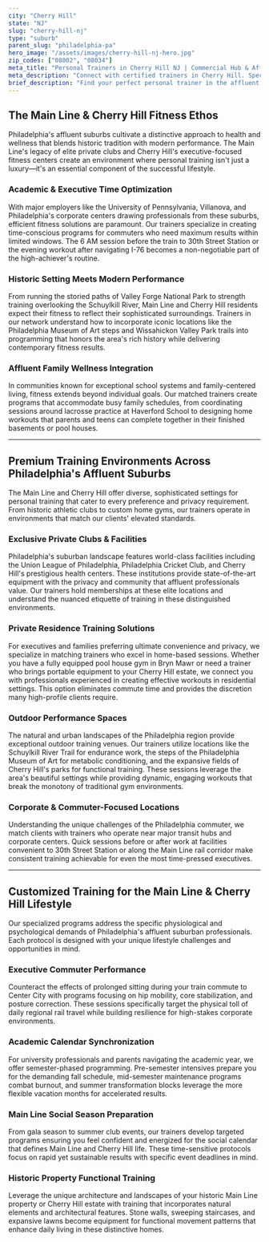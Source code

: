 ```yaml
---
city: "Cherry Hill"
state: "NJ"
slug: "cherry-hill-nj"
type: "suburb"
parent_slug: "philadelphia-pa"
hero_image: "/assets/images/cherry-hill-nj-hero.jpg"
zip_codes: ["08002", "08034"]
meta_title: "Personal Trainers in Cherry Hill NJ | Commercial Hub & Affluent Suburban Fitness"
meta_description: "Connect with certified trainers in Cherry Hill. Specialists in corporate employee wellness, luxury home gyms, and accessible suburban fitness centers."
brief_description: "Find your perfect personal trainer in the affluent Main Line and Cherry Hill suburbs. Our elite matching service connects you with certified professionals who understand the unique needs of executive commuters, academic professionals, and Main Line families. Whether you're training in your private home gym, at exclusive Main Line athletic clubs, or along the scenic Schuylkill River Trail, we match you with trainers specializing in high-performance results. Get personalized fitness solutions that fit your demanding schedule and sophisticated lifestyle. Start your transformation today with our premium trainer matching service designed specifically for Philadelphia's most discerning residents."
---
```

## The Main Line & Cherry Hill Fitness Ethos

Philadelphia's affluent suburbs cultivate a distinctive approach to health and wellness that blends historic tradition with modern performance. The Main Line's legacy of elite private clubs and Cherry Hill's executive-focused fitness centers create an environment where personal training isn't just a luxury—it's an essential component of the successful lifestyle.

### Academic & Executive Time Optimization

With major employers like the University of Pennsylvania, Villanova, and Philadelphia's corporate centers drawing professionals from these suburbs, efficient fitness solutions are paramount. Our trainers specialize in creating time-conscious programs for commuters who need maximum results within limited windows. The 6 AM session before the train to 30th Street Station or the evening workout after navigating I-76 becomes a non-negotiable part of the high-achiever's routine.

### Historic Setting Meets Modern Performance

From running the storied paths of Valley Forge National Park to strength training overlooking the Schuylkill River, Main Line and Cherry Hill residents expect their fitness to reflect their sophisticated surroundings. Trainers in our network understand how to incorporate iconic locations like the Philadelphia Museum of Art steps and Wissahickon Valley Park trails into programming that honors the area's rich history while delivering contemporary fitness results.

### Affluent Family Wellness Integration

In communities known for exceptional school systems and family-centered living, fitness extends beyond individual goals. Our matched trainers create programs that accommodate busy family schedules, from coordinating sessions around lacrosse practice at Haverford School to designing home workouts that parents and teens can complete together in their finished basements or pool houses.

---

## Premium Training Environments Across Philadelphia's Affluent Suburbs

The Main Line and Cherry Hill offer diverse, sophisticated settings for personal training that cater to every preference and privacy requirement. From historic athletic clubs to custom home gyms, our trainers operate in environments that match our clients' elevated standards.

### Exclusive Private Clubs & Facilities

Philadelphia's suburban landscape features world-class facilities including the Union League of Philadelphia, Philadelphia Cricket Club, and Cherry Hill's prestigious health centers. These institutions provide state-of-the-art equipment with the privacy and community that affluent professionals value. Our trainers hold memberships at these elite locations and understand the nuanced etiquette of training in these distinguished environments.

### Private Residence Training Solutions

For executives and families preferring ultimate convenience and privacy, we specialize in matching trainers who excel in home-based sessions. Whether you have a fully equipped pool house gym in Bryn Mawr or need a trainer who brings portable equipment to your Cherry Hill estate, we connect you with professionals experienced in creating effective workouts in residential settings. This option eliminates commute time and provides the discretion many high-profile clients require.

### Outdoor Performance Spaces

The natural and urban landscapes of the Philadelphia region provide exceptional outdoor training venues. Our trainers utilize locations like the Schuylkill River Trail for endurance work, the steps of the Philadelphia Museum of Art for metabolic conditioning, and the expansive fields of Cherry Hill's parks for functional training. These sessions leverage the area's beautiful settings while providing dynamic, engaging workouts that break the monotony of traditional gym environments.

### Corporate & Commuter-Focused Locations

Understanding the unique challenges of the Philadelphia commuter, we match clients with trainers who operate near major transit hubs and corporate centers. Quick sessions before or after work at facilities convenient to 30th Street Station or along the Main Line rail corridor make consistent training achievable for even the most time-pressed executives.

---

## Customized Training for the Main Line & Cherry Hill Lifestyle

Our specialized programs address the specific physiological and psychological demands of Philadelphia's affluent suburban professionals. Each protocol is designed with your unique lifestyle challenges and opportunities in mind.

### Executive Commuter Performance

Counteract the effects of prolonged sitting during your train commute to Center City with programs focusing on hip mobility, core stabilization, and posture correction. These sessions specifically target the physical toll of daily regional rail travel while building resilience for high-stakes corporate environments.

### Academic Calendar Synchronization

For university professionals and parents navigating the academic year, we offer semester-phased programming. Pre-semester intensives prepare you for the demanding fall schedule, mid-semester maintenance programs combat burnout, and summer transformation blocks leverage the more flexible vacation months for accelerated results.

### Main Line Social Season Preparation

From gala season to summer club events, our trainers develop targeted programs ensuring you feel confident and energized for the social calendar that defines Main Line and Cherry Hill life. These time-sensitive protocols focus on rapid yet sustainable results with specific event deadlines in mind.

### Historic Property Functional Training

Leverage the unique architecture and landscapes of your historic Main Line property or Cherry Hill estate with training that incorporates natural elements and architectural features. Stone walls, sweeping staircases, and expansive lawns become equipment for functional movement patterns that enhance daily living in these distinctive homes.